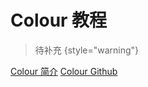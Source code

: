 # Colour 教程

<show-structure depth="2"/>

> 待补充
{style="warning"}


<seealso>
<category ref="ref_docs">
    <a href="https://mp.weixin.qq.com/s/1_LSpA0rOAQ9wnFbZQVi2w">Colour 简介</a>
</category>
<category ref="ref_github">
    <a href="https://github.com/colour-science/colour">Colour Github</a>
</category>
<category ref="ref_issues"></category>
<category ref="ref_hf"></category>
<category ref="ref_ms"></category>
</seealso>